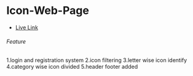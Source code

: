 # Icon-Web-Page


- [Live Link](https://web-page-icon.netlify.app/) 
###### Feature
1.login and registration system
2.icon filtering 
3.letter wise icon identify
4.category wise icon divided
5.header footer added
